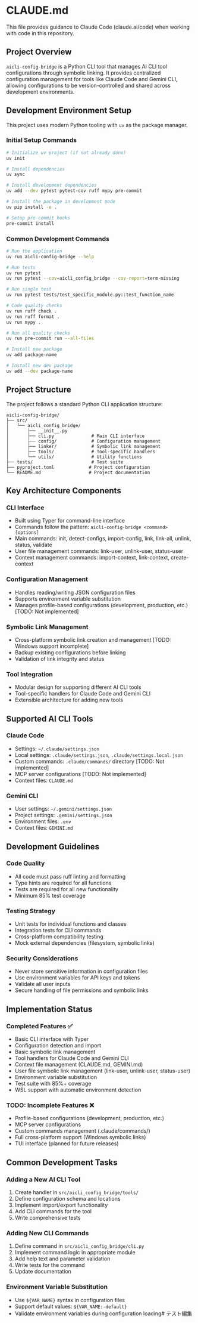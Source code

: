 # CLAUDE.md

This file provides guidance to Claude Code (claude.ai/code) when working with code in this repository.

## Project Overview

`aicli-config-bridge` is a Python CLI tool that manages AI CLI tool configurations through symbolic linking. It provides centralized configuration management for tools like Claude Code and Gemini CLI, allowing configurations to be version-controlled and shared across development environments.

## Development Environment Setup

This project uses modern Python tooling with `uv` as the package manager.

### Initial Setup Commands

```bash
# Initialize uv project (if not already done)
uv init

# Install dependencies
uv sync

# Install development dependencies
uv add --dev pytest pytest-cov ruff mypy pre-commit

# Install the package in development mode
uv pip install -e .

# Setup pre-commit hooks
pre-commit install
```

### Common Development Commands

```bash
# Run the application
uv run aicli-config-bridge --help

# Run tests
uv run pytest
uv run pytest --cov=aicli_config_bridge --cov-report=term-missing

# Run single test
uv run pytest tests/test_specific_module.py::test_function_name

# Code quality checks
uv run ruff check .
uv run ruff format .
uv run mypy .

# Run all quality checks
uv run pre-commit run --all-files

# Install new package
uv add package-name

# Install new dev package
uv add --dev package-name
```

## Project Structure

The project follows a standard Python CLI application structure:

```
aicli-config-bridge/
├── src/
│   └── aicli_config_bridge/
│       ├── __init__.py
│       ├── cli.py              # Main CLI interface
│       ├── config/             # Configuration management
│       ├── linker/             # Symbolic link management
│       ├── tools/              # Tool-specific handlers
│       └── utils/              # Utility functions
├── tests/                      # Test suite
├── pyproject.toml             # Project configuration
└── README.md                  # Project documentation
```

## Key Architecture Components

### CLI Interface
- Built using Typer for command-line interface
- Commands follow the pattern: `aicli-config-bridge <command> [options]`
- Main commands: init, detect-configs, import-config, link, link-all, unlink, status, validate
- User file management commands: link-user, unlink-user, status-user
- Context management commands: import-context, link-context, create-context

### Configuration Management
- Handles reading/writing JSON configuration files
- Supports environment variable substitution
- Manages profile-based configurations (development, production, etc.) [TODO: Not implemented]

### Symbolic Link Management
- Cross-platform symbolic link creation and management [TODO: Windows support incomplete]
- Backup existing configurations before linking
- Validation of link integrity and status

### Tool Integration
- Modular design for supporting different AI CLI tools
- Tool-specific handlers for Claude Code and Gemini CLI
- Extensible architecture for adding new tools

## Supported AI CLI Tools

### Claude Code
- Settings: `~/.claude/settings.json`
- Local settings: `.claude/settings.json`, `.claude/settings.local.json`
- Custom commands: `.claude/commands/` directory [TODO: Not implemented]
- MCP server configurations [TODO: Not implemented]
- Context files: `CLAUDE.md`

### Gemini CLI
- User settings: `~/.gemini/settings.json`
- Project settings: `.gemini/settings.json`
- Environment files: `.env`
- Context files: `GEMINI.md`

## Development Guidelines

### Code Quality
- All code must pass ruff linting and formatting
- Type hints are required for all functions
- Tests are required for all new functionality
- Minimum 85% test coverage

### Testing Strategy
- Unit tests for individual functions and classes
- Integration tests for CLI commands
- Cross-platform compatibility testing
- Mock external dependencies (filesystem, symbolic links)

### Security Considerations
- Never store sensitive information in configuration files
- Use environment variables for API keys and tokens
- Validate all user inputs
- Secure handling of file permissions and symbolic links

## Implementation Status

### Completed Features ✅
- Basic CLI interface with Typer
- Configuration detection and import
- Basic symbolic link management
- Tool handlers for Claude Code and Gemini CLI
- Context file management (CLAUDE.md, GEMINI.md)
- User file symbolic link management (link-user, unlink-user, status-user)
- Environment variable substitution
- Test suite with 85%+ coverage
- WSL support with automatic environment detection

### TODO: Incomplete Features ❌
- Profile-based configurations (development, production, etc.)
- MCP server configurations
- Custom commands management (.claude/commands/)
- Full cross-platform support (Windows symbolic links)
- TUI interface (planned for future releases)

## Common Development Tasks

### Adding a New AI CLI Tool
1. Create handler in `src/aicli_config_bridge/tools/`
2. Define configuration schema and locations
3. Implement import/export functionality
4. Add CLI commands for the tool
5. Write comprehensive tests

### Adding New CLI Commands
1. Define command in `src/aicli_config_bridge/cli.py`
2. Implement command logic in appropriate module
3. Add help text and parameter validation
4. Write tests for the command
5. Update documentation

### Environment Variable Substitution
- Use `${VAR_NAME}` syntax in configuration files
- Support default values: `${VAR_NAME:-default}`
- Validate environment variables during configuration loading# テスト編集
